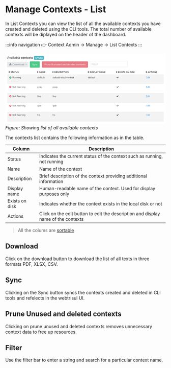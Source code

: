 # Manage Contexts - List

In List Contexts you can view the list of all the available contexts you have created and deleted using the CLI tools. The total number of available contexts will be diplayed on the header of the dashboard.

:::info navigation
:point_right: Context Admin &rarr; Manage &rarr; List Contexts
:::

![](images/contextslist.png)  
*Figure: Showing list of all available contexts*

The contexts list contains the following information as in the table.

| Column | Description |
|--------|-------------|
| Status | Indicates the current status of the context such as running, not running |
| Name | Name of the context |
| Description | Brief description of the context providing additional information |
| Display name | Human-readable name of the context. Used for display purposes only |
| Exists on disk | Indicates whether the context exists in the local disk or not |
| Actions | Click on the edit button to edit the description and display name of the contexts |

>All the colums are [sortable](/docs/ug/ui/elements#column-sorter)

## Download

Click on the download button to download the list of all texts in three formats PDF, XLSX, CSV.

## Sync

Clicking on the Sync button syncs the contexts created and deleted in CLI tools and refelects in the webtrisul UI.

## Prune Unused and deleted contexts

Clicking on prune unused and deleted contexts removes unnecessary context data to free up resources.

## Filter

Use the filter bar to enter a string and search for a particular context name.
